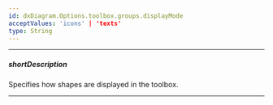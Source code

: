 ```yaml
---
id: dxDiagram.Options.toolbox.groups.displayMode
acceptValues: 'icons' | 'texts'
type: String
---
```

---
##### shortDescription
Specifies how shapes are displayed in the toolbox.

---
<!-- Description goes here -->